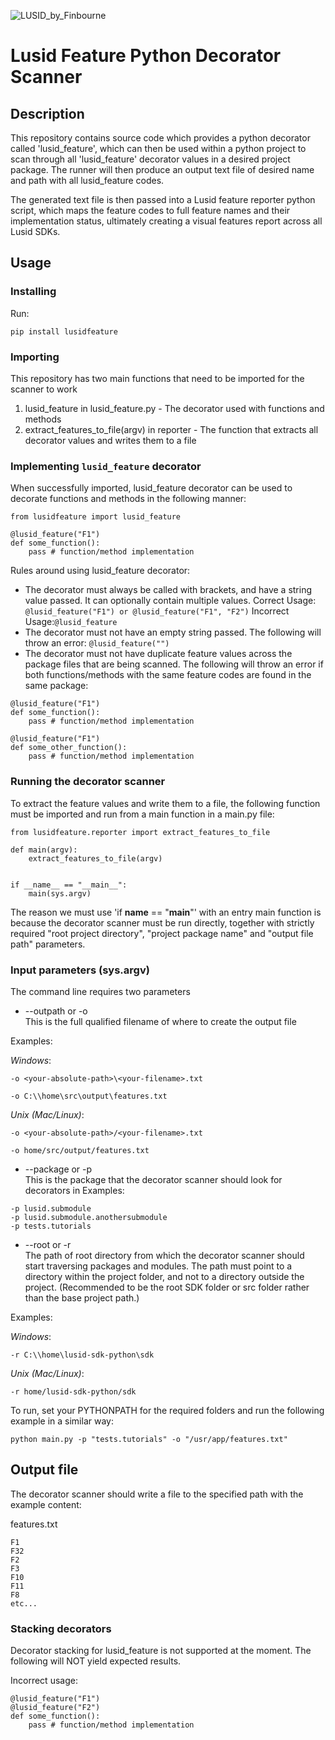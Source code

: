 ![LUSID_by_Finbourne](https://content.finbourne.com/LUSID_repo.png)

# Lusid Feature Python Decorator Scanner

## Description

This repository contains source code which provides a python decorator called 'lusid_feature', which can then be used
within a python project to scan through all 'lusid_feature' decorator values in a desired project package. The runner
will then produce an output text file of desired name and path with all lusid_feature codes.

The generated text file is then passed into a Lusid feature reporter python script, which maps the feature codes to 
full feature names and their implementation status, ultimately creating a visual features report across all Lusid SDKs.

## Usage

### Installing

Run:
```
pip install lusidfeature
```

### Importing

This repository has two main functions that need to be imported for the scanner to work

1. lusid_feature in lusid_feature.py - The decorator used with functions and methods
2. extract_features_to_file(argv) in reporter - The function that extracts all decorator values and writes them to a file

### Implementing `lusid_feature` decorator

When successfully imported, lusid_feature decorator can be used to decorate functions and methods in the following manner: 

```
from lusidfeature import lusid_feature

@lusid_feature("F1")
def some_function():
    pass # function/method implementation
```

Rules around using lusid_feature decorator:
- The decorator must always be called with brackets, and have a string value passed. It can optionally contain multiple values.
Correct Usage: ```@lusid_feature("F1") or @lusid_feature("F1", "F2")``` 
Incorrect Usage:```@lusid_feature```
- The decorator must not have an empty string passed. The following will throw an error: 
```@lusid_feature("")```
- The decorator must not have duplicate feature values across the package files that are being scanned. 
The following will throw an error if both functions/methods with the same feature codes are found in the same package:
```
@lusid_feature("F1")
def some_function():
    pass # function/method implementation

@lusid_feature("F1")
def some_other_function():
    pass # function/method implementation
```


### Running the decorator scanner

To extract the feature values and write them to a file, the following function must be imported and run from a main function in a main.py file:

```
from lusidfeature.reporter import extract_features_to_file

def main(argv):
    extract_features_to_file(argv)


if __name__ == "__main__":
    main(sys.argv)

```

The reason we must use 'if __name__ == "__main__"' with an entry main function is because the decorator scanner 
must be run directly, together with strictly required "root project directory", "project package name" 
and "output file path" parameters.


### Input parameters (sys.argv)

The command line requires two parameters

- --outpath or -o <br>
This is the full qualified filename of where to create the output file

Examples:

_Windows_:
```
-o <your-absolute-path>\<your-filename>.txt

-o C:\\home\src\output\features.txt
```

_Unix (Mac/Linux)_:
```
-o <your-absolute-path>/<your-filename>.txt

-o home/src/output/features.txt
```
- --package or -p <br>
This is the package that the decorator scanner should look for decorators in
Examples:
```
-p lusid.submodule
-p lusid.submodule.anothersubmodule
-p tests.tutorials
```

- --root or -r <br>
The path of root directory from which the decorator scanner should start traversing packages and modules. 
The path must point to a directory within the project folder, and not to a directory outside the project. 
(Recommended to be the root SDK folder or src folder rather than the base project path.)

Examples:

_Windows_:
```
-r C:\\home\lusid-sdk-python\sdk
```

_Unix (Mac/Linux)_:
```
-r home/lusid-sdk-python/sdk
```

To run, set your PYTHONPATH for the required folders and run the following example in a similar way:

```
python main.py -p "tests.tutorials" -o "/usr/app/features.txt"
```

## Output file

The decorator scanner should write a file to the specified path with the example content:

features.txt

```
F1
F32
F2
F3
F10
F11
F8
etc...
```

### Stacking decorators

Decorator stacking for lusid_feature is not supported at the moment. The following will NOT yield expected results.

Incorrect usage:

```
@lusid_feature("F1")
@lusid_feature("F2")
def some_function():
    pass # function/method implementation
```
